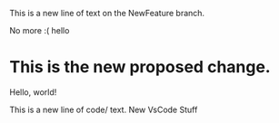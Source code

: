 
This is a new line of text on the NewFeature branch.



No more :( hello

# This is the new proposed change.
Hello, world!


This is a new line of code/ text.
New
VsCode
Stuff
